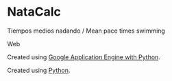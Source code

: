 NataCalc
========

Tiempos medios nadando / Mean pace times swimming
<p>
<a hef="http://natacalc.appspot.com/">Web</a>
<p>
Created using <a href="https://developers.google.com/appengine/docs/python/gettingstartedpython27/introduction">Google Application Engine with Python</a>.
<p>
Created using <a href="http://www.python.org/">Python<a/>.
